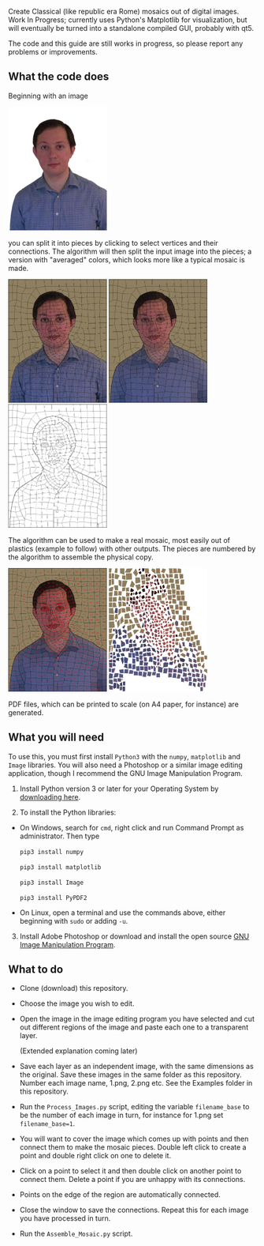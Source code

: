 Create Classical (like republic era Rome) mosaics out of digital images. Work In Progress; currently uses Python's Matplotlib for visualization, but will eventually be turned into a standalone compiled GUI, probably with qt5.

The code and this guide are still works in progress, so please report any problems or improvements.

## What the code does

Beginning with an image

<img src="https://github.com/Valentin-Aslanyan/Mosaic_Maker/blob/master/Examples/Val/OriginalPhoto.png" width="200" height="250">

you can split it into pieces by clicking to select vertices and their connections. The algorithm will then split the input image into the pieces; a version with "averaged" colors, which looks more like a typical mosaic is made.

<img src="https://github.com/Valentin-Aslanyan/Mosaic_Maker/blob/master/Examples/Val/Mosaic_Natural.png" width="200" height="250">  <img src="https://github.com/Valentin-Aslanyan/Mosaic_Maker/blob/master/Examples/Val/Mosaic_Averaged.png" width="200" height="250">  <img src="https://github.com/Valentin-Aslanyan/Mosaic_Maker/blob/master/Examples/Val/Mosaic_Binary.png" width="200" height="250">


The algorithm can be used to make a real mosaic, most easily out of plastics (example to follow) with other outputs. The pieces are numbered by the algorithm to assemble the physical copy.

<img src="https://github.com/Valentin-Aslanyan/Mosaic_Maker/blob/master/Examples/Val/Mosaic_Numbered.png" width="200" height="250">  <img src="https://github.com/Valentin-Aslanyan/Mosaic_Maker/blob/master/Examples/Val/Mosaic_Pieces.png" width="200" height="250">

PDF files, which can be printed to scale (on A4 paper, for instance) are generated.


## What you will need

To use this, you must first install `Python3` with the `numpy`, `matplotlib` and `Image` libraries. You will also need a Photoshop or a similar image editing application, though I recommend the GNU Image Manipulation Program.

1. Install Python version 3 or later for your Operating System by [downloading here](https://www.python.org/downloads/).

2. To install the Python libraries:

- On Windows, search for `cmd`, right click and run Command Prompt as administrator. Then type

     `pip3 install numpy`

     `pip3 install matplotlib`

     `pip3 install Image`
     
     `pip3 install PyPDF2`

- On Linux, open a terminal and use the commands above, either beginning with `sudo` or adding `-u`.

3. Install Adobe Photoshop or download and install the open source [GNU Image Manipulation Program](https://www.gimp.org/).


## What to do

- Clone (download) this repository.

- Choose the image you wish to edit.

- Open the image in the image editing program you have selected and cut out different regions of the image and paste each one to a transparent layer.

     (Extended explanation coming later)

- Save each layer as an independent image, with the same dimensions as the original. Save these images in the same folder as this repository. Number each image name, 1.png, 2.png etc. See the Examples folder in this repository.

- Run the `Process_Images.py` script, editing the variable `filename_base` to be the number of each image in turn, for instance for 1.png set `filename_base=1`.

- You will want to cover the image which comes up with points and then connect them to make the mosaic pieces. Double left click to create a point and double right click on one to delete it. 

- Click on a point to select it and then double click on another point to connect them. Delete a point if you are unhappy with its connections.

- Points on the edge of the region are automatically connected.

- Close the window to save the connections. Repeat this for each image you have processed in turn.

- Run the `Assemble_Mosaic.py` script.

